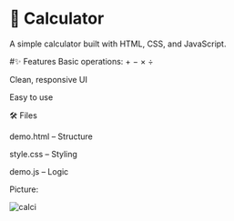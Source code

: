 <h1>🧮 Calculator</h1>
A simple calculator built with HTML, CSS, and JavaScript.

#✨ Features
Basic operations: + − × ÷

Clean, responsive UI

Easy to use

🛠️ Files

demo.html – Structure

style.css – Styling

demo.js – Logic

Picture:


![calci](https://github.com/user-attachments/assets/dbb10c96-0823-4cef-ba9b-f9c6284f30c9)
